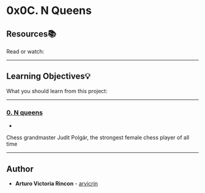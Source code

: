 # 0x0C. N Queens

## Resources:books:
Read or watch:

---
## Learning Objectives:bulb:
What you should learn from this project:

---

### [0. N queens](./0-nqueens.py)
* 
Chess grandmaster Judit Polgár, the strongest female chess player of all time


---

## Author
* **Arturo Victoria Rincon** - [arvicrin](https://github.com/arvicrin)